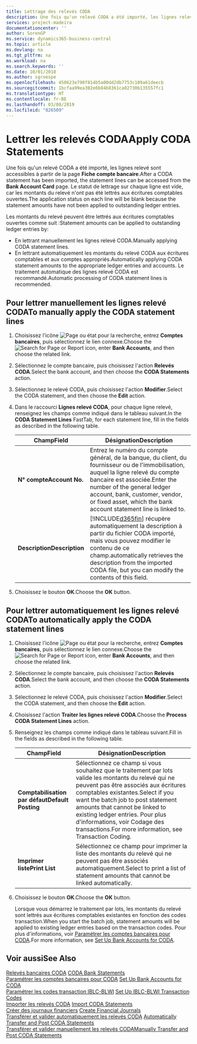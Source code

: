 ```yaml
---
title: Lettrage des relevés CODA
description: Une fois qu'un relevé CODA a été importé, les lignes relevé sont accessibles à partir de la page Fiche compte bancaire. Le statut de lettrage sur chaque ligne est vide, car les montants du relevé n'ont pas été lettrés aux écritures comptables ouvertes.
services: project-madeira
documentationcenter: ''
author: SorenGP
ms.service: dynamics365-business-central
ms.topic: article
ms.devlang: na
ms.tgt_pltfrm: na
ms.workload: na
ms.search.keywords: ''
ms.date: 10/01/2018
ms.author: sgroespe
ms.openlocfilehash: 450623e790f814b5a00dd2db7753c109a61deecb
ms.sourcegitcommit: 1bcfaa99ea302e6b84b8361ca02730b135557fc1
ms.translationtype: HT
ms.contentlocale: fr-BE
ms.lasthandoff: 03/08/2019
ms.locfileid: "826509"
---
```

# <a name="apply-coda-statements"></a><span data-ttu-id="8240d-104">Lettrer les relevés CODA</span><span class="sxs-lookup"><span data-stu-id="8240d-104">Apply CODA Statements</span></span>
<span data-ttu-id="8240d-105">Une fois qu'un relevé CODA a été importé, les lignes relevé sont accessibles à partir de la page **Fiche compte bancaire**.</span><span class="sxs-lookup"><span data-stu-id="8240d-105">After a CODA statement has been imported, the statement lines can be accessed from the **Bank Account Card** page.</span></span> <span data-ttu-id="8240d-106">Le statut de lettrage sur chaque ligne est vide, car les montants du relevé n'ont pas été lettrés aux écritures comptables ouvertes.</span><span class="sxs-lookup"><span data-stu-id="8240d-106">The application status on each line will be blank because the statement amounts have not been applied to outstanding ledger entries.</span></span>  

<span data-ttu-id="8240d-107">Les montants du relevé peuvent être lettrés aux écritures comptables ouvertes comme suit :</span><span class="sxs-lookup"><span data-stu-id="8240d-107">Statement amounts can be applied to outstanding ledger entries by:</span></span>  

-   <span data-ttu-id="8240d-108">En lettrant manuellement les lignes relevé CODA.</span><span class="sxs-lookup"><span data-stu-id="8240d-108">Manually applying CODA statement lines.</span></span>  
-   <span data-ttu-id="8240d-109">En lettrant automatiquement les montants du relevé CODA aux écritures comptables et aux comptes appropriés.</span><span class="sxs-lookup"><span data-stu-id="8240d-109">Automatically applying CODA statement amounts to the appropriate ledger entries and accounts.</span></span> <span data-ttu-id="8240d-110">Le traitement automatique des lignes relevé CODA est recommandé.</span><span class="sxs-lookup"><span data-stu-id="8240d-110">Automatic processing of CODA statement lines is recommended.</span></span>  

## <a name="to-manually-apply-the-coda-statement-lines"></a><span data-ttu-id="8240d-111">Pour lettrer manuellement les lignes relevé CODA</span><span class="sxs-lookup"><span data-stu-id="8240d-111">To manually apply the CODA statement lines</span></span>  

1.  <span data-ttu-id="8240d-112">Choisissez l'icône ![Page ou état pour la recherche](../../media/ui-search/search_small.png "icône Page ou état pour la recherche"), entrez **Comptes bancaires**, puis sélectionnez le lien connexe.</span><span class="sxs-lookup"><span data-stu-id="8240d-112">Choose the ![Search for Page or Report](../../media/ui-search/search_small.png "Search for Page or Report icon") icon, enter **Bank Accounts**, and then choose the related link.</span></span>  
2.  <span data-ttu-id="8240d-113">Sélectionnez le compte bancaire, puis choisissez l'action **Relevés CODA**.</span><span class="sxs-lookup"><span data-stu-id="8240d-113">Select the bank account, and then choose the **CODA Statements** action.</span></span>  
3.  <span data-ttu-id="8240d-114">Sélectionnez le relevé CODA, puis choisissez l'action **Modifier**.</span><span class="sxs-lookup"><span data-stu-id="8240d-114">Select the CODA statement, and then choose the **Edit** action.</span></span>  
4.  <span data-ttu-id="8240d-115">Dans le raccourci **Lignes relevé CODA**, pour chaque ligne relevé, renseignez les champs comme indiqué dans le tableau suivant.</span><span class="sxs-lookup"><span data-stu-id="8240d-115">In the **CODA Statement Lines** FastTab, for each statement line, fill in the fields as described in the following table.</span></span>  

    |<span data-ttu-id="8240d-116">Champ</span><span class="sxs-lookup"><span data-stu-id="8240d-116">Field</span></span>|<span data-ttu-id="8240d-117">Désignation</span><span class="sxs-lookup"><span data-stu-id="8240d-117">Description</span></span>|  
    |---------------------------------|---------------------------------------|  
    |<span data-ttu-id="8240d-118">**N° compte**</span><span class="sxs-lookup"><span data-stu-id="8240d-118">**Account No.**</span></span>|<span data-ttu-id="8240d-119">Entrez le numéro du compte général, de la banque, du client, du fournisseur ou de l'immobilisation, auquel la ligne relevé du compte bancaire est associée.</span><span class="sxs-lookup"><span data-stu-id="8240d-119">Enter the number of the general ledger account, bank, customer, vendor, or fixed asset, which the bank account statement line is linked to.</span></span>|  
    |<span data-ttu-id="8240d-120">**Description**</span><span class="sxs-lookup"><span data-stu-id="8240d-120">**Description**</span></span>|[!INCLUDE[d365fin](../../includes/d365fin_md.md)] <span data-ttu-id="8240d-121">récupère automatiquement la description à partir du fichier CODA importé, mais vous pouvez modifier le contenu de ce champ.</span><span class="sxs-lookup"><span data-stu-id="8240d-121">automatically retrieves the description from the imported CODA file, but you can modify the contents of this field.</span></span>|  

5.  <span data-ttu-id="8240d-122">Choisissez le bouton **OK**.</span><span class="sxs-lookup"><span data-stu-id="8240d-122">Choose the **OK** button.</span></span>  

## <a name="to-automatically-apply-the-coda-statement-lines"></a><span data-ttu-id="8240d-123">Pour lettrer automatiquement les lignes relevé CODA</span><span class="sxs-lookup"><span data-stu-id="8240d-123">To automatically apply the CODA statement lines</span></span>  

1.  <span data-ttu-id="8240d-124">Choisissez l'icône ![Page ou état pour la recherche](../../media/ui-search/search_small.png "icône Page ou état pour la recherche"), entrez **Comptes bancaires**, puis sélectionnez le lien connexe.</span><span class="sxs-lookup"><span data-stu-id="8240d-124">Choose the ![Search for Page or Report](../../media/ui-search/search_small.png "Search for Page or Report icon") icon, enter **Bank Accounts**, and then choose the related link.</span></span>  
2.  <span data-ttu-id="8240d-125">Sélectionnez le compte bancaire, puis choisissez l'action **Relevés CODA**.</span><span class="sxs-lookup"><span data-stu-id="8240d-125">Select the bank account, and then choose the **CODA Statements** action.</span></span>  
3.  <span data-ttu-id="8240d-126">Sélectionnez le relevé CODA, puis choisissez l'action **Modifier**.</span><span class="sxs-lookup"><span data-stu-id="8240d-126">Select the CODA statement, and then choose the **Edit** action.</span></span>  
4.  <span data-ttu-id="8240d-127">Choisissez l'action **Traiter les lignes relevé CODA**.</span><span class="sxs-lookup"><span data-stu-id="8240d-127">Choose the **Process CODA Statement Lines** action.</span></span>  
5.  <span data-ttu-id="8240d-128">Renseignez les champs comme indiqué dans le tableau suivant.</span><span class="sxs-lookup"><span data-stu-id="8240d-128">Fill in the fields as described in the following table.</span></span>  

    |<span data-ttu-id="8240d-129">Champ</span><span class="sxs-lookup"><span data-stu-id="8240d-129">Field</span></span>|<span data-ttu-id="8240d-130">Désignation</span><span class="sxs-lookup"><span data-stu-id="8240d-130">Description</span></span>|  
    |---------------------------------|---------------------------------------|  
    |<span data-ttu-id="8240d-131">**Comptabilisation par défaut**</span><span class="sxs-lookup"><span data-stu-id="8240d-131">**Default Posting**</span></span>|<span data-ttu-id="8240d-132">Sélectionnez ce champ si vous souhaitez que le traitement par lots valide les montants du relevé qui ne peuvent pas être associés aux écritures comptables existantes.</span><span class="sxs-lookup"><span data-stu-id="8240d-132">Select if you want the batch job to post statement amounts that cannot be linked to existing ledger entries.</span></span> <span data-ttu-id="8240d-133">Pour plus d'informations, voir Codage des transactions.</span><span class="sxs-lookup"><span data-stu-id="8240d-133">For more information, see Transaction Coding.</span></span>|  
    |<span data-ttu-id="8240d-134">**Imprimer liste**</span><span class="sxs-lookup"><span data-stu-id="8240d-134">**Print List**</span></span>|<span data-ttu-id="8240d-135">Sélectionnez ce champ pour imprimer la liste des montants du relevé qui ne peuvent pas être associés automatiquement.</span><span class="sxs-lookup"><span data-stu-id="8240d-135">Select to print a list of statement amounts that cannot be linked automatically.</span></span>|  

6.  <span data-ttu-id="8240d-136">Choisissez le bouton **OK**.</span><span class="sxs-lookup"><span data-stu-id="8240d-136">Choose the **OK** button.</span></span>  

    <span data-ttu-id="8240d-137">Lorsque vous démarrez le traitement par lots, les montants du relevé sont lettrés aux écritures comptables existantes en fonction des codes transaction.</span><span class="sxs-lookup"><span data-stu-id="8240d-137">When you start the batch job, statement amounts will be applied to existing ledger entries based on the transaction codes.</span></span> <span data-ttu-id="8240d-138">Pour plus d'informations, voir [Paramétrer les comptes bancaires pour CODA](how-to-set-up-bank-accounts-for-coda.md).</span><span class="sxs-lookup"><span data-stu-id="8240d-138">For more information, see [Set Up Bank Accounts for CODA](how-to-set-up-bank-accounts-for-coda.md).</span></span>  

## <a name="see-also"></a><span data-ttu-id="8240d-139">Voir aussi</span><span class="sxs-lookup"><span data-stu-id="8240d-139">See Also</span></span>  
 <span data-ttu-id="8240d-140">[Relevés bancaires CODA](coda-bank-statements.md) </span><span class="sxs-lookup"><span data-stu-id="8240d-140">[CODA Bank Statements](coda-bank-statements.md) </span></span>  
 <span data-ttu-id="8240d-141">[Paramétrer les comptes bancaires pour CODA](how-to-set-up-bank-accounts-for-coda.md) </span><span class="sxs-lookup"><span data-stu-id="8240d-141">[Set Up Bank Accounts for CODA](how-to-set-up-bank-accounts-for-coda.md) </span></span>  
 <span data-ttu-id="8240d-142">[Paramétrer les codes transaction IBLC-BLWI](how-to-set-up-iblc-blwi-transaction-codes.md) </span><span class="sxs-lookup"><span data-stu-id="8240d-142">[Set Up IBLC-BLWI Transaction Codes](how-to-set-up-iblc-blwi-transaction-codes.md) </span></span>  
 <span data-ttu-id="8240d-143">[Importer les relevés CODA](how-to-import-coda-statements.md) </span><span class="sxs-lookup"><span data-stu-id="8240d-143">[Import CODA Statements](how-to-import-coda-statements.md) </span></span>  
 <span data-ttu-id="8240d-144">[Créer des journaux financiers](how-to-create-financial-journals.md) </span><span class="sxs-lookup"><span data-stu-id="8240d-144">[Create Financial Journals](how-to-create-financial-journals.md) </span></span>  
 <span data-ttu-id="8240d-145">[Transférer et valider automatiquement les relevés CODA](how-to-automatically-transfer-and-post-coda-statements.md) </span><span class="sxs-lookup"><span data-stu-id="8240d-145">[Automatically Transfer and Post CODA Statements](how-to-automatically-transfer-and-post-coda-statements.md) </span></span>  
 [<span data-ttu-id="8240d-146">Transférer et valider manuellement les relevés CODA</span><span class="sxs-lookup"><span data-stu-id="8240d-146">Manually Transfer and Post CODA Statements</span></span>](how-to-manually-transfer-and-post-coda-statements.md)
